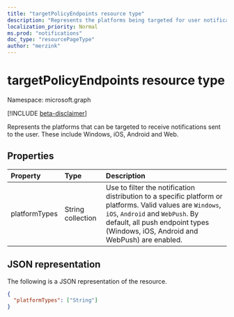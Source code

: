 ```yaml
---
title: "targetPolicyEndpoints resource type"
description: "Represents the platforms being targeted for user notifications."
localization_priority: Normal
ms.prod: "notifications"
doc_type: "resourcePageType"
author: "merzink"
---
```



# targetPolicyEndpoints resource type

Namespace: microsoft.graph

[!INCLUDE [beta-disclaimer](../../includes/beta-disclaimer.md)]

Represents the platforms that can be targeted to receive notifications sent to the user.  These include Windows, iOS, Android and Web. 


## Properties

| Property     | Type        | Description |
|:-------------|:------------|:------------|
|platformTypes|String collection|Use to filter the notification distribution to a specific platform or platforms. Valid values are `Windows`, `iOS`, `Android` and `WebPush`. By default, all push endpoint types (Windows, iOS, Android and WebPush) are enabled. |

## JSON representation

The following is a JSON representation of the resource.

<!-- {
  "blockType": "resource",
  "optionalProperties": [

  ],
  "@odata.type": "microsoft.graph.targetPolicyEndpoints",
  "baseType": null
}-->

```json
{
  "platformTypes": ["String"]
}
```

<!-- uuid: 16cd6b66-4b1a-43a1-adaf-3a886856ed98
2019-02-04 14:57:30 UTC -->
<!-- {
  "type": "#page.annotation",
  "description": "targetPolicyEndpoints resource",
  "keywords": "",
  "section": "documentation",
  "tocPath": ""
}-->


